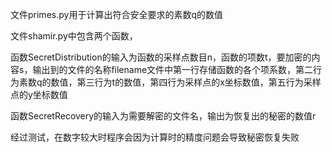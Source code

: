 文件primes.py用于计算出符合安全要求的素数q的数值

文件shamir.py中包含两个函数，

函数SecretDistribution的输入为函数的采样点数目n，函数的项数t，要加密的内容s，输出到的文件的名称filename文件中第一行存储函数的各个项系数，第二行为素数q的数值，第三行为t的数值，第四行为采样点的x坐标数值，第五行为采样点的y坐标数值

函数SecretRecovery的输入为需要解密的文件名，输出为恢复出的秘密的数值r

经过测试，在数字较大时程序会因为计算时的精度问题会导致秘密恢复失败